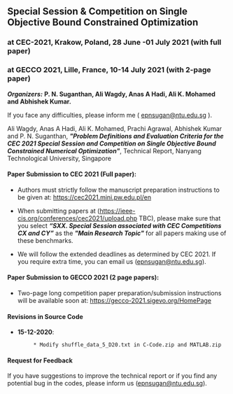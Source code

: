   ## Special Session & Competition on Single Objective Bound Constrained Optimization

   ### at CEC-2021, Krakow, Poland, 28 June -01 July 2021 (with full paper)

   ### at GECCO 2021, Lille, France, 10-14 July 2021 (with 2-page paper)

 

***Organizers:***   **P. N. Suganthan, Ali Wagdy, Anas A Hadi, Ali K. Mohamed and Abhishek Kumar.**

If you face any difficulties, please inform me ( epnsugan@ntu.edu.sg  ).

Ali Wagdy, Anas A Hadi, Ali K. Mohamed, Prachi Agrawal, Abhishek Kumar and P. N. Suganthan, ***"Problem Definitions and Evaluation Criteria for the CEC 2021 Special Session and Competition on Single Objective Bound Constrained Numerical Optimization"***, Technical Report, Nanyang Technological University, Singapore

 

 

#### Paper Submission to CEC 2021 (Full paper):

- Authors must strictly follow the manuscript preparation instructions to be given at:  https://cec2021.mini.pw.edu.pl/en  

 

- When submitting papers at (https://ieee-cis.org/conferences/cec2021/upload.php TBC), please make sure that you select ***“SXX. Special Session associated with CEC Competitions CX and CY”*** as the ***"Main Research Topic"*** for all papers making use of these benchmarks. 

 

- We will follow the extended deadlines as determined by CEC 2021. If you require extra time, you can email us (epnsugan@ntu.edu.sg).

 

 

#### Paper Submission to GECCO 2021 (2 page papers):

- Two-page long competition paper preparation/submission instructions will be available soon at:  https://gecco-2021.sigevo.org/HomePage

#### Revisions in Source Code

- **15-12-2020**:

           * Modify shuffle_data_5_D20.txt in C-Code.zip and MATLAB.zip
           
 

#### Request for Feedback

If you have suggestions to improve the technical report or if you find any potential bug in the codes, please inform us (epnsugan@ntu.edu.sg).
